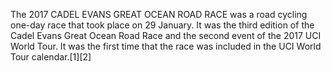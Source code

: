 The 2017 CADEL EVANS GREAT OCEAN ROAD RACE was a road cycling one-day race that took place on 29 January. It was the third edition of the Cadel Evans Great Ocean Road Race and the second event of the 2017 UCI World Tour. It was the first time that the race was included in the UCI World Tour calendar.[1][2]

